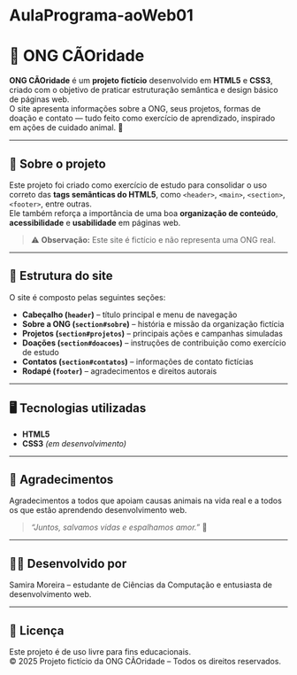 # AulaPrograma-aoWeb01

# 🐾 ONG CÃOridade  

**ONG CÃOridade** é um **projeto fictício** desenvolvido em **HTML5** e **CSS3**, criado com o objetivo de praticar estruturação semântica e design básico de páginas web.  
O site apresenta informações sobre a ONG, seus projetos, formas de doação e contato — tudo feito como exercício de aprendizado, inspirado em ações de cuidado animal. 💛  

---

## 🌟 Sobre o projeto  

Este projeto foi criado como exercício de estudo para consolidar o uso correto das **tags semânticas do HTML5**, como `<header>`, `<main>`, `<section>`, `<footer>`, entre outras.  
Ele também reforça a importância de uma boa **organização de conteúdo**, **acessibilidade** e **usabilidade** em páginas web.  

> ⚠️ **Observação:** Este site é fictício e não representa uma ONG real.  

---

## 🧩 Estrutura do site  

O site é composto pelas seguintes seções:

- **Cabeçalho (`header`)** – título principal e menu de navegação  
- **Sobre a ONG (`section#sobre`)** – história e missão da organização fictícia  
- **Projetos (`section#projetos`)** – principais ações e campanhas simuladas  
- **Doações (`section#doacoes`)** – instruções de contribuição como exercício de estudo  
- **Contatos (`section#contatos`)** – informações de contato fictícias  
- **Rodapé (`footer`)** – agradecimentos e direitos autorais  

---

## 🖥️ Tecnologias utilizadas  

- **HTML5**  
- **CSS3** *(em desenvolvimento)*  

---

## 💛 Agradecimentos  

Agradecimentos a todos que apoiam causas animais na vida real e a todos os que estão aprendendo desenvolvimento web.  
> *“Juntos, salvamos vidas e espalhamos amor.”* 💛  

---

## 👩‍💻 Desenvolvido por  

Samira Moreira – estudante de Ciências da Computação e entusiasta de desenvolvimento web.  

---

## 📄 Licença  

Este projeto é de uso livre para fins educacionais.  
© 2025 Projeto fictício da ONG CÃOridade – Todos os direitos reservados.  